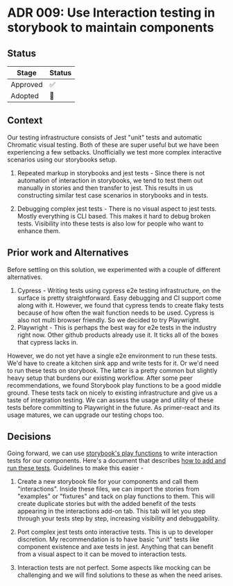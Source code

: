 # ADR 009: Use Interaction testing in storybook to maintain components

## Status

| Stage    | Status |
| -------- | ------ |
| Approved | ✅     |
| Adopted  | 🚧     |

## Context

Our testing infrastructure consists of Jest "unit" tests and automatic Chromatic visual testing. Both of these are super useful but we have been experiencing a few setbacks.
Unofficially we test more complex interactive scenarios using our storybooks setup.

1. Repeated markup in storybooks and jest tests - Since there is not automation of interaction in storybooks, we tend to test them out manually in stories and then transfer to jest. This results in us constructing similar test case scenarios in storybooks and in tests.

2. Debugging complex jest tests - There is no visual aspect to jest tests. Mostly everything is CLI based. This makes it hard to debug broken tests. Visibility into these tests is also low for people who want to enhance them.

## Prior work and Alternatives

Before settling on this solution, we experimented with a couple of different alternatives.

1. Cypress - Writing tests using cypress e2e testing infrastructure, on the surface is pretty straightforward. Easy debugging and CI support come along with it. However, we found that cypress tends to create flaky tests because of how often the wait function needs to be used. Cypress is also not multi browser friendly. So we decided to try Playwright.
2. Playwright - This is perhaps the best way for e2e tests in the industry right now. Other github products already use it. It ticks all of the boxes that cypress lacks in.

However, we do not yet have a single e2e environment to run these tests. We'd have to create a kitchen sink app and write tests for it. Or we'd need to run these tests on storybook. The latter is a pretty common but slightly heavy setup that burdens our existing workflow.
After some peer recommendations, we found Storybook play functions to be a good middle ground. These tests tack on nicely to existing infrastructure and give us a taste of integration testing. We can assess the usage and utility of these tests before committing to Playwright in the future. As primer-react and its usage matures, we can upgrade our testing chops too.

## Decisions

Going forward, we can use [storybook's play functions](https://storybook.js.org/docs/react/writing-stories/play-function) to write interaction tests for our components. Here's a document that describes [how to add and run these tests](../storybook-tests.md).
Guidelines to make this easier -

1. Create a new storybook file for your components and call them "interactions". Inside these files, we can import the stories from "examples" or "fixtures" and tack on play functions to them. This will create duplicate stories but with the added benefit of the tests appearing in the interactions add-on tab. This tab will let you step through your tests step by step, increasing visibility and debuggability.

2. Port complex jest tests onto interactive tests. This is up to developer discretion. My recommendation is to have basic "unit" tests like component existence and axe tests in jest. Anything that can benefit from a visual aspect to it can be moved to interaction tests.

3. Interaction tests are not perfect. Some aspects like mocking can be challenging and we will find solutions to these as when the need arises.
